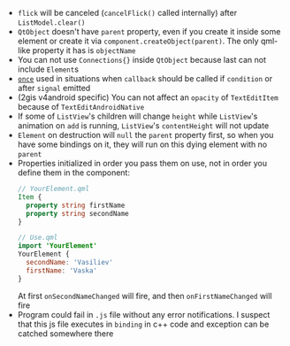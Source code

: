 * `flick` will be canceled (`cancelFlick()` called internally) after `ListModel.clear()`
* `QtObject` doesn't have `parent` property, even if you create it inside some element or create it via `component.createObject(parent)`. The only qml-like property it has is `objectName`
* You can not use `Connections{}` inside `QtObject` because last can not include `Element`s
* [`once`](https://gist.github.com/drzhbe/cacc4115f388d3753132) used in situations when `callback` should be called if `condition` or after `signal` emitted
* (2gis v4android specific) You can not affect an `opacity` of `TextEditItem` because of `TextEditAndroidNative`
* If some of `ListView`'s children will change `height` while `ListView`'s animation on `add` is running, `ListView`'s `contentHeight` will not update
* `Element` on destruction will `null` the `parent` property first, so when you have some bindings on it, they will run on this dying element with no `parent`
* Properties initialized in order you pass them on use, not in order you define them in the component:
  ```qml
  // YourElement.qml
  Item {
    property string firstName
    property string secondName
  }

  // Use.qml
  import 'YourElement'
  YourElement {
    secondName: 'Vasiliev'
    firstName: 'Vaska'
  }
  ```
  At first `onSecondNameChanged` will fire, and then `onFirstNameChanged` will fire
* Program could fail in `.js` file without any error notifications. I suspect that this js file executes in `binding` in c++ code and exception can be catched somewhere there
